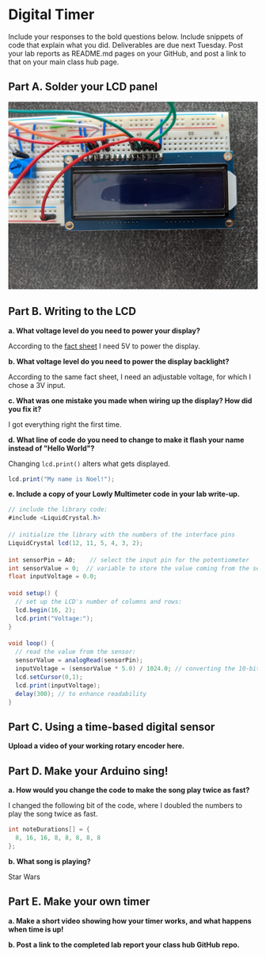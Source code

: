 # Digital Timer
 
Include your responses to the bold questions below. Include snippets of code that explain what you did. Deliverables are due next Tuesday. Post your lab reports as README.md pages on your GitHub, and post a link to that on your main class hub page.

## Part A. Solder your LCD panel

![Soldered LCD](https://github.com/noelkonagai/interactive-devices/blob/master/Lab%202/lab2_soldering.jpeg "Soldered LCD")

## Part B. Writing to the LCD
 
**a. What voltage level do you need to power your display?**

According to the [fact sheet](https://cdn-shop.adafruit.com/product-files/181/p181.pdf) I need 5V to power the display.

**b. What voltage level do you need to power the display backlight?**

According to the same fact sheet, I need an adjustable voltage, for which I chose a 3V input.
   
**c. What was one mistake you made when wiring up the display? How did you fix it?**

I got everything right the first time.

**d. What line of code do you need to change to make it flash your name instead of "Hello World"?**

Changing `lcd.print()` alters what gets displayed.
```java
lcd.print("My name is Noel!");
```
 
**e. Include a copy of your Lowly Multimeter code in your lab write-up.**

```java
// include the library code:
#include <LiquidCrystal.h>

// initialize the library with the numbers of the interface pins
LiquidCrystal lcd(12, 11, 5, 4, 3, 2);

int sensorPin = A0;    // select the input pin for the potentiometer
int sensorValue = 0;  // variable to store the value coming from the sensor
float inputVoltage = 0.0;

void setup() {
  // set up the LCD's number of columns and rows:
  lcd.begin(16, 2);
  lcd.print("Voltage:");
}

void loop() {
  // read the value from the sensor:
  sensorValue = analogRead(sensorPin);
  inputVoltage = (sensorValue * 5.0) / 1024.0; // converting the 10-bit reading to actual volts
  lcd.setCursor(0,1);
  lcd.print(inputVoltage);
  delay(300); // to enhance readability
}
```


## Part C. Using a time-based digital sensor

**Upload a video of your working rotary encoder here.**


## Part D. Make your Arduino sing!

**a. How would you change the code to make the song play twice as fast?**

I changed the following bit of the code, where I doubled the numbers to play the song twice as fast.

```java
int noteDurations[] = {
  8, 16, 16, 8, 8, 8, 8, 8
};
```
 
**b. What song is playing?**

Star Wars

## Part E. Make your own timer

**a. Make a short video showing how your timer works, and what happens when time is up!**

**b. Post a link to the completed lab report your class hub GitHub repo.**
